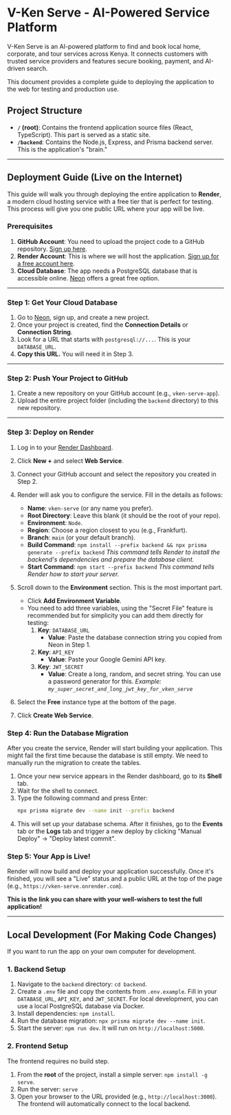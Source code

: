 # V-Ken Serve - AI-Powered Service Platform

V-Ken Serve is an AI-powered platform to find and book local home, corporate, and tour services across Kenya. It connects customers with trusted service providers and features secure booking, payment, and AI-driven search.

This document provides a complete guide to deploying the application to the web for testing and production use.

## Project Structure

- **`/` (root)**: Contains the frontend application source files (React, TypeScript). This part is served as a static site.
- **`/backend`**: Contains the Node.js, Express, and Prisma backend server. This is the application's "brain."

---

## Deployment Guide (Live on the Internet)

This guide will walk you through deploying the entire application to **Render**, a modern cloud hosting service with a free tier that is perfect for testing. This process will give you one public URL where your app will be live.

### Prerequisites

1.  **GitHub Account**: You need to upload the project code to a GitHub repository. [Sign up here](https://github.com/).
2.  **Render Account**: This is where we will host the application. [Sign up for a free account here](https://render.com/).
3.  **Cloud Database**: The app needs a PostgreSQL database that is accessible online. [Neon](https://neon.tech/) offers a great free option.

---

### Step 1: Get Your Cloud Database

1.  Go to [Neon](https://neon.tech/), sign up, and create a new project.
2.  Once your project is created, find the **Connection Details** or **Connection String**.
3.  Look for a URL that starts with `postgresql://...`. This is your `DATABASE_URL`.
4.  **Copy this URL.** You will need it in Step 3.

---

### Step 2: Push Your Project to GitHub

1.  Create a new repository on your GitHub account (e.g., `vken-serve-app`).
2.  Upload the entire project folder (including the `backend` directory) to this new repository.

---

### Step 3: Deploy on Render

1.  Log in to your [Render Dashboard](https://dashboard.render.com/).
2.  Click **New +** and select **Web Service**.
3.  Connect your GitHub account and select the repository you created in Step 2.
4.  Render will ask you to configure the service. Fill in the details as follows:
    - **Name**: `vken-serve` (or any name you prefer).
    - **Root Directory**: Leave this blank (it should be the root of your repo).
    - **Environment**: `Node`.
    - **Region**: Choose a region closest to you (e.g., Frankfurt).
    - **Branch**: `main` (or your default branch).
    - **Build Command**: `npm install --prefix backend && npx prisma generate --prefix backend`
      *This command tells Render to install the backend's dependencies and prepare the database client.*
    - **Start Command**: `npm start --prefix backend`
      *This command tells Render how to start your server.*

5.  Scroll down to the **Environment** section. This is the most important part.
    - Click **Add Environment Variable**.
    - You need to add three variables, using the "Secret File" feature is recommended but for simplicity you can add them directly for testing:
        1.  **Key**: `DATABASE_URL`
            - **Value**: Paste the database connection string you copied from Neon in Step 1.
        2.  **Key**: `API_KEY`
            - **Value**: Paste your Google Gemini API key.
        3.  **Key**: `JWT_SECRET`
            - **Value**: Create a long, random, and secret string. You can use a password generator for this. *Example: `my_super_secret_and_long_jwt_key_for_vken_serve`*

6.  Select the **Free** instance type at the bottom of the page.
7.  Click **Create Web Service**.

### Step 4: Run the Database Migration

After you create the service, Render will start building your application. This might fail the first time because the database is still empty. We need to manually run the migration to create the tables.

1.  Once your new service appears in the Render dashboard, go to its **Shell** tab.
2.  Wait for the shell to connect.
3.  Type the following command and press Enter:
    ```bash
    npx prisma migrate dev --name init --prefix backend
    ```
4.  This will set up your database schema. After it finishes, go to the **Events** tab or the **Logs** tab and trigger a new deploy by clicking "Manual Deploy" -> "Deploy latest commit".

### Step 5: Your App is Live!

Render will now build and deploy your application successfully. Once it's finished, you will see a "Live" status and a public URL at the top of the page (e.g., `https://vken-serve.onrender.com`).

**This is the link you can share with your well-wishers to test the full application!**

---

## Local Development (For Making Code Changes)

If you want to run the app on your own computer for development.

### 1. Backend Setup

1.  Navigate to the `backend` directory: `cd backend`.
2.  Create a `.env` file and copy the contents from `.env.example`. Fill in your `DATABASE_URL`, `API_KEY`, and `JWT_SECRET`. For local development, you can use a local PostgreSQL database via Docker.
3.  Install dependencies: `npm install`.
4.  Run the database migration: `npx prisma migrate dev --name init`.
5.  Start the server: `npm run dev`. It will run on `http://localhost:5000`.

### 2. Frontend Setup

The frontend requires no build step.

1.  From the **root** of the project, install a simple server: `npm install -g serve`.
2.  Run the server: `serve .`
3.  Open your browser to the URL provided (e.g., `http://localhost:3000`). The frontend will automatically connect to the local backend.
